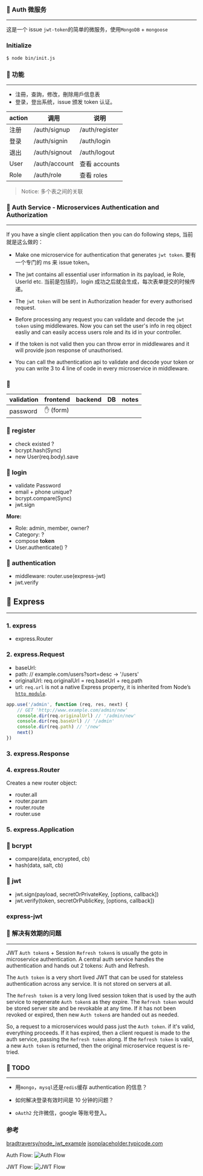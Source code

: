 ### 📑 Auth 微服务

---

这是一个 issue `jwt-token`的简单的微服务，使用`MongoDB` + `mongoose`

### Initialize

```shell script
$ node bin/init.js
```

### 📑 功能

---

- 注冊，查詢，修改，刪除用戶信息表
- 登录，登出系统，issue 颁发 token 认证。

| action | 调用          | 说明           |
| ------ | ------------- | -------------- |
| 注册   | /auth/signup  | /auth/register | 保存用户信息，包括口令 |
| 登录   | /auth/signin  | /auth/login    | 验证用户信息, 调用 authentication/authorization |
| 退出   | /auth/signout | /auth/logout   | 取消 token |
| User   | /auth/account | 查看 accounts  |
| Role   | /auth/role    | 查看 roles     |

> Notice: 多个表之间的关联

### 📑 Auth Service - Microservices Authentication and Authorization

---

If you have a single client application then you can do following steps, 当前就是这么做的：

- Make one microservice for authentication that generates `jwt token`.
  要有一个专门的 ms 来 issue token。

- The jwt contains all essential user information in its payload, ie Role, UserId etc.
  当前是包括的，login 成功之后就会生成，每次表单提交的时候传递。

- The `jwt token` will be sent in Authorization header for every authorised request.

- Before processing any request you can validate and decode the `jwt token` using middlewares. Now you can set the user's info in req object easliy and can easily access users role and its id in your controller.

- if the token is not valid then you can throw error in middlewares and it will provide json response of unauthorised.

- You can call the authentication api to validate and decode your token or you can write 3 to 4 line of code in every microservice in middleware.

### 📑

| validation | frontend  | backend | DB  | notes |
| ---------- | --------- | ------- | --- | ----- |
| password   | ✋ (form) |         |     |       |

### 📑 register

- check existed ?
- bcrypt.hash(Sync)
- new User(req.body).save

### 📑 login

- validate Password
- email + phone unique?
- bcrypt.compare(Sync)
- jwt.sign

**More:**

- Role: admin, member, owner?
- Category: ?
- compose **token**
- User.authenticate() ?

### 📑 authentication

- middleware: router.use(express-jwt)
- jwt.verify

## 📑 Express

---

### 1. express

- express.Router

### 2. express.Request

- baseUrl:
- path: // example.com/users?sort=desc -> '/users'
- originalUrl: req.originalUrl = req.baseUrl + req.path
- url: `req.url` is not a native Express property, it is inherited from Node’s [`http module`](https://nodejs.org/api/http.html#http_message_url).

```javascript
app.use('/admin', function (req, res, next) {
	// GET 'http://www.example.com/admin/new'
	console.dir(req.originalUrl) // '/admin/new'
	console.dir(req.baseUrl) // '/admin'
	console.dir(req.path) // '/new'
	next()
})
```

### 3. express.Response

### 4. express.Router

Creates a new router object:

- router.all
- router.param
- router.route
- router.use

### 5. express.Application

### 📑 bcrypt

- compare(data, encrypted, cb)
- hash(data, salt, cb)

### 📑 jwt

- jwt.sign(payload, secretOrPrivateKey, [options, callback])
- jwt.verify(token, secretOrPublicKey, [options, callback])

### express-jwt

### 📑 解决有效期的问题

---

JWT `Auth token`s + Session `Refresh token`s is usually the goto in microservice authentication. A central auth service handles the authentication and hands out 2 tokens: Auth and Refresh.

The `Auth token` is a very short lived JWT that can be used for stateless authentication across any service. It is not stored on servers at all.

The `Refresh token` is a very long lived session token that is used by the auth service to regenerate `Auth token`s as they expire. The `Refresh token` would be stored server site and be revokable at any time. If it has not been revoked or expired, then new `Auth token`s are handed out as needed.

So, a request to a microservices would pass just the `Auth token`. if it's valid, everything proceeds. If it has expired, then a client request is made to the auth service, passing the `Refresh token` along. If the `Refresh token` is valid, a new `Auth token` is returned, then the original microservice request is re-tried.

### 📑 TODO

---

- 用`mongo`，`mysql`还是`redis`缓存 authentication 的信息？

- 如何解决登录有效时间是 10 分钟的问题？

- `oAuth2` 允许微信，google 等账号登入。

### 参考

[bradtraversy/node_jwt_example](https://github.com/bradtraversy/node_jwt_example/blob/master/app.js)
[jsonplaceholder.typicode.com](https://jsonplaceholder.typicode.com/users)

Auth Flow:
![Auth Flow](./imgs/auth-flow.png)

JWT Flow:
![JWT Flow](./imgs/jwt-flow.png)
